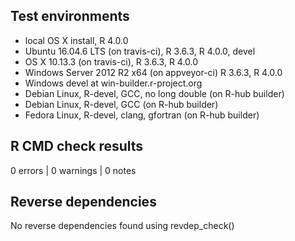 ## Test environments
* local OS X install, R 4.0.0
* Ubuntu 16.04.6 LTS (on travis-ci), R 3.6.3, R 4.0.0, devel
* OS X 10.13.3 (on travis-ci), R 3.6.3, R 4.0.0
* Windows Server 2012 R2 x64 (on appveyor-ci) R 3.6.3, R 4.0.0
* Windows devel at win-builder.r-project.org
* Debian Linux, R-devel, GCC, no long double (on R-hub builder)
* Debian Linux, R-devel, GCC  (on R-hub builder)
* Fedora Linux, R-devel, clang, gfortran (on R-hub builder)

## R CMD check results

0 errors | 0 warnings | 0 notes

## Reverse dependencies
	
No reverse dependencies found using revdep_check()
